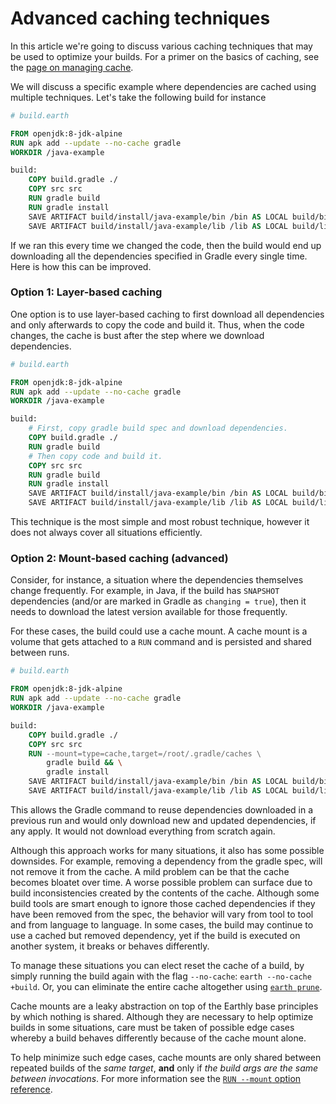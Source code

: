 # Advanced caching techniques

In this article we're going to discuss various caching techniques that may be used to optimize your builds. For a primer on the basics of caching, see the [page on managing cache](./cache.md).

We will discuss a specific example where dependencies are cached using multiple techniques. Let's take the following build for instance

```Dockerfile
# build.earth

FROM openjdk:8-jdk-alpine
RUN apk add --update --no-cache gradle
WORKDIR /java-example

build:
    COPY build.gradle ./
    COPY src src
    RUN gradle build
    RUN gradle install
    SAVE ARTIFACT build/install/java-example/bin /bin AS LOCAL build/bin
    SAVE ARTIFACT build/install/java-example/lib /lib AS LOCAL build/lib
```

If we ran this every time we changed the code, then the build would end up downloading all the dependencies specified in Gradle every single time. Here is how this can be improved.

### Option 1: Layer-based caching

One option is to use layer-based caching to first download all dependencies and only afterwards to copy the code and build it. Thus, when the code changes, the cache is bust after the step where we download dependencies.

```Dockerfile
# build.earth

FROM openjdk:8-jdk-alpine
RUN apk add --update --no-cache gradle
WORKDIR /java-example

build:
    # First, copy gradle build spec and download dependencies.
    COPY build.gradle ./
    RUN gradle build
    # Then copy code and build it.
    COPY src src
    RUN gradle build
    RUN gradle install
    SAVE ARTIFACT build/install/java-example/bin /bin AS LOCAL build/bin
    SAVE ARTIFACT build/install/java-example/lib /lib AS LOCAL build/lib
```

This technique is the most simple and most robust technique, however it does not always cover all situations efficiently.

### Option 2: Mount-based caching (advanced)

Consider, for instance, a situation where the dependencies themselves change frequently. For example, in Java, if the build has `SNAPSHOT` dependencies (and/or are marked in Gradle as `changing = true`), then it needs to download the latest version available for those frequently.

For these cases, the build could use a cache mount. A cache mount is a volume that gets attached to a `RUN` command and is persisted and shared between runs.

```Dockerfile
# build.earth

FROM openjdk:8-jdk-alpine
RUN apk add --update --no-cache gradle
WORKDIR /java-example

build:
    COPY build.gradle ./
    COPY src src
    RUN --mount=type=cache,target=/root/.gradle/caches \
        gradle build && \
        gradle install
    SAVE ARTIFACT build/install/java-example/bin /bin AS LOCAL build/bin
    SAVE ARTIFACT build/install/java-example/lib /lib AS LOCAL build/lib
```

This allows the Gradle command to reuse dependencies downloaded in a previous run and would only download new and updated dependencies, if any apply. It would not download everything from scratch again.

Although this approach works for many situations, it also has some possible downsides. For example, removing a dependency from the gradle spec, will not remove it from the cache. A mild problem can be that the cache becomes bloatet over time. A worse possible problem can surface due to build inconsistencies created by the contents of the cache. Although some build tools are smart enough to ignore those cached dependencies if they have been removed from the spec, the behavior will vary from tool to tool and from language to language. In some cases, the build may continue to use a cached but removed dependency, yet if the build is executed on another system, it breaks or behaves differently.

To manage these situations you can elect reset the cache of a build, by simply running the build again with the flag `--no-cache`: `earth --no-cache +build`. Or, you can eliminate the entire cache altogether using [`earth prune`](../earth-command/earth-command.md#earth-prune).

Cache mounts are a leaky abstraction on top of the Earthly base principles by which nothing is shared. Although they are necessary to help optimize builds in some situations, care must be taken of possible edge cases whereby a build behaves differently because of the cache mount alone.

To help minimize such edge cases, cache mounts are only shared between repeated builds of the *same target*, **and** only if *the build args are the same between invocations*. For more information see the [`RUN --mount` option reference](../earthfile/earthfile.md#run).
